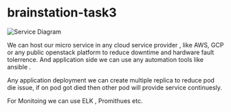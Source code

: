 # brainstation-task3

![Service Diagram](https://user-images.githubusercontent.com/56585656/188313004-2bcf089b-2d9b-4fd3-b99a-e302c094892d.png)











We can host our micro service in any cloud service provider , like AWS, GCP or any public openstack platform to reduce downtime and hardware fault tolerrence.  And application side we can use any automation tools like ansible .

Any application deployment we can create multiple replica to reduce  pod die issue, if on pod got died then other pod will provide service continuesly. 

For Monitoing we can use ELK , Promithues etc.
